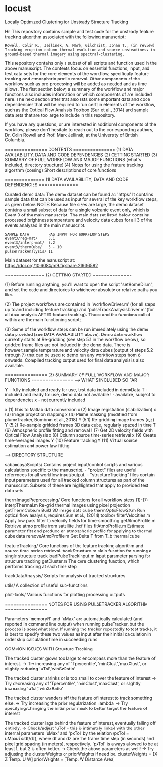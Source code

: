 # locust

Locally Optimized Clustering for Unsteady Structure Tracking

Hi!
This repository contains sample and test code for the unsteady feature tracking algorithm associated with the following manuscript:

	Rowell, Colin R., Jellinek, A. Mark, Gilchrist, Johan T., (in review) Tracking eruption column thermal evolution and source unsteadiness in ground-based thermal imagery using spectral-clustering.

This repository contains only a subset of all scripts and function used in the above manuscript. The contents focus on essential functions, input, and test data sets for the core elements of the workflow, specifically feature tracking and atmospheric profile removal. Other components of the workflow such as pre-processing will be added as needed and as time allows. The first section below, a summary of the workflow and major functions also includes information on which components of are included here. The next section after that also lists some important data and code dependencies that will be required to run certain elements of the workflow, such as the Optical Flow Analysis Toolbox (Sun et al., 2014) and sample data sets that are too large to include in this repository.

If you have any questions, or are interested in additional components of the workflow, please don't hesitate to reach out to the corresponding authors, Dr. Colin Rowell and Prof. Mark Jellinek, at the University of British Columbia.


=============== CONTENTS ===============
	(1) DATA AVAILABILITY, DATA AND CODE DEPENDENCIES
	(2) GETTING STARTED
	(3)	SUMMARY OF FULL WORKFLOW AND MAJOR FUNCTIONS (what's included, directory structure)
	(4)	Notes for using the feature tracking algorithm
	(coming)  Short descriptions of core functions


============== (1) DATA AVAILABILITY, DATA AND CODE DEPENDENCIES ==============

Curated demo data:
	The demo dataset can be found at:
		'https:'
	It contains sample data that can be used as input for several of the key workflow steps, as given below. 
	NOTE: Because file sizes are large, the demo dataset contains a small subset of data for a single volcanic event only, which is Event 3 of the main manuscript. The main data set listed below contains processed brightness temperature and velocity data cubes for all 3 of the events analysed in the main manuscript.

	SAMPLE_DATA 		HAS_INPUT_FOR_WORKFLOW_STEPS
	event3/reg-mat/		5.1
	event3/interp-mat/  5.2
	event3/thermCube/   6 - 10
	pulseTrackAnalysis/ 11

Main dataset for the manuscript at: https://doi.org/10.6084/m9.figshare.21936582

============== (2) GETTING STARTED ==============

(1) Before running anything, you'll want to open the script 'setHomeDir.m', and set the code and directories to whichever absolute or relative paths you like.

(2) The project workflows are contained in 'workflowDriver.m' (for all steps up to and including feature tracking) and 'pulseTrackAnalysisDriver.m' (for all data analysis AFTER feature tracking). These and the functions called within are the main functioning scripts.

(3) Some of the workflow steps can be run immediately using the demo data provided (see DATA AVAILABILITY above). Demo data workflow currently starts at Re-gridding (see step 5.1 in the workflow below), so gridded frame files are not included in the demo data. There is however:sample temperature and velocity data cubes (output of steps 5.2 through 7) that can be used to demo run any workflow steps from 8 onwards. Compiled tracking output used for final data analysis is also available.

=============== (3) SUMMARY OF FULL WORKFLOW AND MAJOR FUNCTIONS ===============
--> WHAT'S INCLUDED SO FAR


Y - fully included and ready for use, test data included in demoData
T - included and ready for use, demo data not available
! - available, subject to dependencies
x - not currently included

x	(1) 	Irbis to Matlab data conversion
x	(2) 	Image registration (stabilization)
x	(3) 	Image projection mapping
x	(4) 	Plume masking (modified from plumeTracker, Bombrun et al., 2018)
Y	(5.1) 	Re-gridding image frames (x,z)
Y 	(5.2) 	Re-sample gridded frames 3D data cube, regularly spaced in time
T 	(6) 	Atmospheric profile fitting and removal
! 	(7) 	Get 2D velocity fields with Optical Flow Analysis
x 	(8) 	Column source time-series retrieval
x 	(9) 	Create time-averaged images
Y 	(10) 	Feature tracking
Y 	(11) 	Virtual source estimation and power-law fitting

--> DIRECTORY STRUCTURE

sabancayaScripts/
	Contains project input/control scripts and various calculations specific to the manuscript. 
		- "project" files are useful references for all workflow input/output. 
		- "structureTracking" files contain input parameters used for all tracked column structures as part of the manuscript. Subsets of these are highlighted that apply to provided test data sets

thermImagePreprocessing/
	Core functions for all workflow steps (1)-(7)
		interpThermal.m 		Re-grid thermal images using pixel projection
		getThermCube.m 			Build 3D image data cube
		thermOpticFlow20.m 		Run optical flow analysis, requires Sun et al., (2014) toolbox
		filterVelocities.m 		Apply low pass filter to velocity fields for time-smoothing
		getAtmoProfile.m    	Retrieve atmo profile from satellite .hdf files
		fitAtmoProfile.m    	Estimate parameter fits and produce an atmospheric profile for applying to thermal cube data
		removeAtmoProfile.m 	Get Delta T from T_b thermal cube

featureTracking/
	Core functions of the feature tracking algorithm and source time-series retrieval.
		trackStructure.m 		Main function for running a single structure track
		loadPulseTrackInput.m  	Input parameter parsing for structure tracking
		getCluster.m 			The core clustering function, which performs tracking at each time step

trackDataAnalysis/
	Scripts for analysis of tracked structures

utils/
	A collection of useful sub-functions

plot-tools/
   Various functions for plotting processing outputs

=============== NOTES FOR USING PULSETRACKER ALGORITHM ===============

Parameters 'memoryN' and 'uMax' are automatically calculated (and reported in command line output) when running pulseTracker, but the process is somewhat slow. If running the tracker repeatedly to test tracks, it is best to specify these two values as input after their initial calculation in order skip calculation time in succeeding runs.

COMMON ISSUES WITH Structure Tracking

The tracked cluster grows too large to encompass more than the feature of interest.
	-> Try increasing any of 'Tpercentile', 'minClust','maxClust', or slightly reducing 'uTol','winSzRatio'

The tracked cluster shrinks or is too small to cover the feature of interest
	-> Try decreasing any of 'Tpercentile', 'minClust','maxClust', or slightly increasing 'uTol','winSzRatio'

The tracked cluster wanders off the feature of interest to track something else.
	-> Try increasing the prior regularization 'lambda'
	-> Try specifying/changing the initial prior mask to better target the feature of interest

The tracked cluster lags behind the feature of interest, eventually falling off entirely.
	-> Check/adjust 'uTol' - this is intimately linked with the other internal parameters 'uMax' and 'pxTol' by the relation (pxTol = uMax*uTol*dt/dz), where dt and dz are the frame time step (in seconds) and pixel grid spacing (in meters), respectively. 'pxTol' is always allowed to be at least 1, but 2 is often better.
    -> Check the above parameters as well!
    -> Try adjusting the clusterWeights or priorWeights if need be.
    clusterWeights = [X Z Temp. U W]
    priorWeights   = [Temp. W Distance Area]
